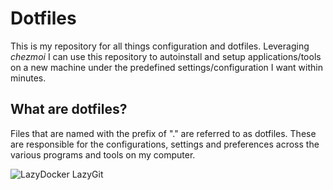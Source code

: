# Dotfiles

This is my repository for all things configuration and dotfiles. Leveraging *chezmoi* I can use this repository to autoinstall and setup applications/tools on a new machine under the predefined settings/configuration I want within minutes. 

## What are dotfiles?
Files that are named with the prefix of "." are referred to as dotfiles. These are responsible for the configurations, settings and preferences across the various programs and tools on my computer.


![LazyDocker](https://www.youtube.com/watch?v=IUAk1pjXDWM)
LazyGit
